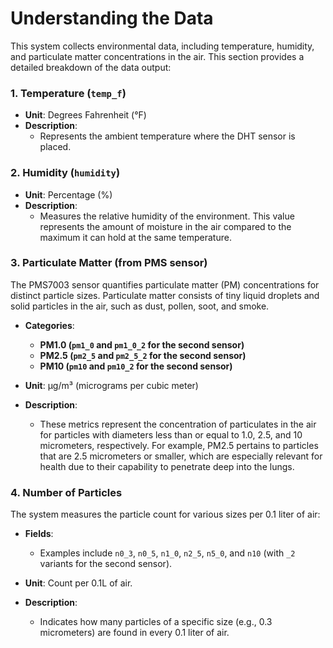 # **Understanding the Data**

This system collects environmental data, including temperature, humidity, and particulate matter concentrations in the air. This section provides a detailed breakdown of the data output:

### 1. Temperature (`temp_f`)

- **Unit**: Degrees Fahrenheit (°F)
- **Description**: 
  - Represents the ambient temperature where the DHT sensor is placed.

### 2. Humidity (`humidity`)

- **Unit**: Percentage (%)
- **Description**: 
  - Measures the relative humidity of the environment. This value represents the amount of moisture in the air compared to the maximum it can hold at the same temperature.

### 3. Particulate Matter (from PMS sensor)

The PMS7003 sensor quantifies particulate matter (PM) concentrations for distinct particle sizes. Particulate matter consists of tiny liquid droplets and solid particles in the air, such as dust, pollen, soot, and smoke. 

- **Categories**:
  - **PM1.0 (`pm1_0` and `pm1_0_2` for the second sensor)**
  - **PM2.5 (`pm2_5` and `pm2_5_2` for the second sensor)**
  - **PM10 (`pm10` and `pm10_2` for the second sensor)**
  
- **Unit**: µg/m³ (micrograms per cubic meter)
- **Description**:
  - These metrics represent the concentration of particulates in the air for particles with diameters less than or equal to 1.0, 2.5, and 10 micrometers, respectively. For example, PM2.5 pertains to particles that are 2.5 micrometers or smaller, which are especially relevant for health due to their capability to penetrate deep into the lungs.

### 4. Number of Particles

The system measures the particle count for various sizes per 0.1 liter of air:

- **Fields**: 
  - Examples include `n0_3`, `n0_5`, `n1_0`, `n2_5`, `n5_0`, and `n10` (with `_2` variants for the second sensor).

- **Unit**: Count per 0.1L of air.
- **Description**:
  - Indicates how many particles of a specific size (e.g., 0.3 micrometers) are found in every 0.1 liter of air.

